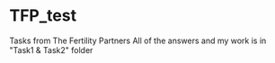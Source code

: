 # TFP_test
Tasks from The Fertility Partners
All of the answers and my work is in "Task1 & Task2" folder
